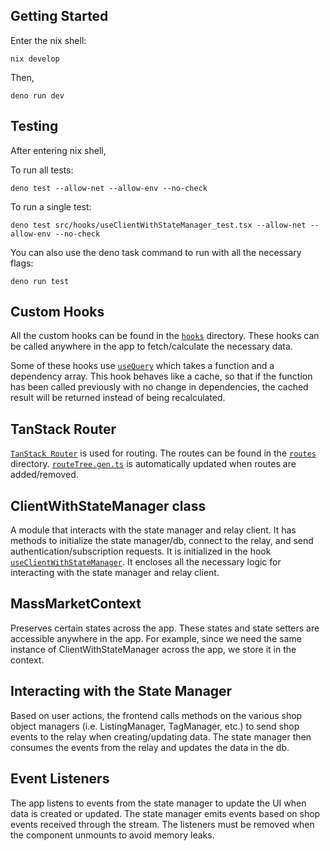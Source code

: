 ## Getting Started

Enter the nix shell:

```
nix develop
```

Then,

```
deno run dev
```

## Testing

After entering nix shell,

To run all tests:

```
deno test --allow-net --allow-env --no-check
```

To run a single test:

```
deno test src/hooks/useClientWithStateManager_test.tsx --allow-net --allow-env --no-check
```

You can also use the deno task command to run with all the necessary flags:

```
deno run test
```

## Custom Hooks

All the custom hooks can be found in the [`hooks`](src/hooks) directory. These
hooks can be called anywhere in the app to fetch/calculate the necessary data.

Some of these hooks use [`useQuery`](src/hooks/useQuery.ts) which takes a
function and a dependency array. This hook behaves like a cache, so that if the
function has been called previously with no change in dependencies, the cached
result will be returned instead of being recalculated.

## TanStack Router

[`TanStack Router`](https://tanstack.com/router) is used for routing. The routes
can be found in the [`routes`](src/routes) directory.
[`routeTree.gen.ts`](src/routeTree.gen.ts) is automatically updated when routes
are added/removed.

## ClientWithStateManager class

A module that interacts with the state manager and relay client. It has methods
to initialize the state manager/db, connect to the relay, and send
authentication/subscription requests. It is initialized in the hook
[`useClientWithStateManager`](src/hooks/useClientWithStateManager.ts). It
encloses all the necessary logic for interacting with the state manager and
relay client.

## MassMarketContext

Preserves certain states across the app. These states and state setters are
accessible anywhere in the app. For example, since we need the same instance of
ClientWithStateManager across the app, we store it in the context.

## Interacting with the State Manager

Based on user actions, the frontend calls methods on the various shop object
managers (i.e. ListingManager, TagManager, etc.) to send shop events to the
relay when creating/updating data. The state manager then consumes the events
from the relay and updates the data in the db.

## Event Listeners

The app listens to events from the state manager to update the UI when data is
created or updated. The state manager emits events based on shop events received
through the stream. The listeners must be removed when the component unmounts to
avoid memory leaks.
